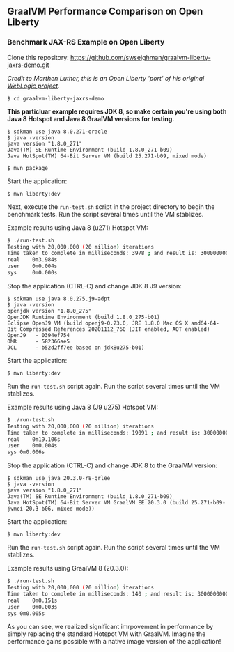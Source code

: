 ## GraalVM Performance Comparison on Open Liberty

### Benchmark JAX-RS Example on Open Liberty

Clone this repository:
[https://github.com/swseighman/graalvm-liberty-jaxrs-demo.git
](https://github.com/swseighman/graalvm-liberty-jaxrs-demo.git)

_Credit to Marthen Luther, this is an Open Liberty 'port' of his original [WebLogic project](https://github.com/marthenlt/graalvm-weblogic-jaxrs-demo.git)._

`$ cd graalvm-liberty-jaxrs-demo`

**This particluar example requires JDK 8, so make certain you're using both Java 8 Hotspot and Java 8 GraalVM versions for testing.**

```
$ sdkman use java 8.0.271-oracle
$ java -version
java version "1.8.0_271"
Java(TM) SE Runtime Environment (build 1.8.0_271-b09)
Java HotSpot(TM) 64-Bit Server VM (build 25.271-b09, mixed mode)
```

`$ mvn package`

Start the application:

`$ mvn liberty:dev`

Next, execute the `run-test.sh` script in the project directory to begin the benchmark tests. Run the script several times until the VM stablizes.

Example results using Java 8 (u271) Hotspot VM:

```bash
$ ./run-test.sh
Testing with 20,000,000 (20 million) iterations
Time taken to complete in milliseconds: 3978 ; and result is: 3000000000
real    0m3.984s
user    0m0.004s
sys     0m0.000s
```

Stop the application (CTRL-C) and change JDK 8 J9 version:

```
$ sdkman use java 8.0.275.j9-adpt
$ java -version
openjdk version "1.8.0_275"
OpenJDK Runtime Environment (build 1.8.0_275-b01)
Eclipse OpenJ9 VM (build openj9-0.23.0, JRE 1.8.0 Mac OS X amd64-64-Bit Compressed References 20201112_760 (JIT enabled, AOT enabled)
OpenJ9   - 0394ef754
OMR      - 582366ae5
JCL      - b52d2ff7ee based on jdk8u275-b01)
```

Start the application:

```
$ mvn liberty:dev
```
Run the `run-test.sh` script again.  Run the script several times until the VM stablizes.

Example results using Java 8 (J9 u275) Hotspot VM:

```bash
$ ./run-test.sh
Testing with 20,000,000 (20 million) iterations
Time taken to complete in milliseconds: 19091 ; and result is: 3000000000
real	0m19.106s
user	0m0.004s
sys	0m0.006s
```
Stop the application (CTRL-C) and change JDK 8 to the GraalVM version:

```
$ sdkman use java 20.3.0-r8-grlee
$ java -version
java version "1.8.0_271"
Java(TM) SE Runtime Environment (build 1.8.0_271-b09)
Java HotSpot(TM) 64-Bit Server VM GraalVM EE 20.3.0 (build 25.271-b09-jvmci-20.3-b06, mixed mode))
```

Start the application:

```
$ mvn liberty:dev
```
Run the `run-test.sh` script again.  Run the script several times until the VM stablizes.

Example results using GraalVM 8 (20.3.0):

```bash
$ ./run-test.sh
Testing with 20,000,000 (20 million) iterations
Time taken to complete in milliseconds: 140 ; and result is: 3000000000
real	0m0.151s
user	0m0.003s
sys	0m0.005s
```
As you can see, we realized significant imrpovement in performance by simply replacing the standard Hotspot VM with GraalVM.  Imagine the performance gains possible with a native image version of the application!

